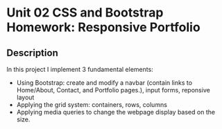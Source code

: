 # Unit 02 CSS and Bootstrap Homework: Responsive Portfolio

## Description

In this project I implement 3 fundamental elements:
  * Using Bootstrap: create and modify a navbar (contain links to Home/About, Contact, and Portfolio pages.), input forms, reponsive layout
  * Applying the grid system: containers, rows, columns
  * Applying media queries to change the webpage display based on the size.
